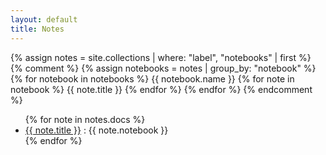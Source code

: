```yaml
---
layout: default
title: Notes
---
```

<div>
{% assign notes = site.collections | where: "label", "notebooks" | first %}
{% comment %}
{% assign notebooks = notes | group_by: "notebook" %}
{% for notebook in notebooks %}
    {{ notebook.name }}
    {% for note in notebook %}
        {{ note.title }}
    {% endfor %}
{% endfor %}
{% endcomment %}
<ul>
    {% for note in notes.docs %}
        <li>
            <a href="{{ site.baseurl }}{{ note.url }}">{{ note.title }}</a> : {{ note.notebook }}
        </li>
    {% endfor %}
</ul>
</div>
